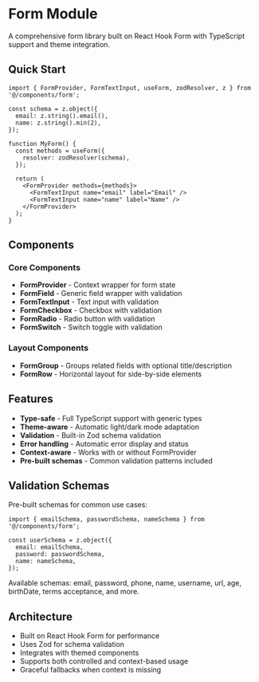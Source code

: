 # Form Module

A comprehensive form library built on React Hook Form with TypeScript support and theme integration.

## Quick Start

```tsx
import { FormProvider, FormTextInput, useForm, zodResolver, z } from '@/components/form';

const schema = z.object({
  email: z.string().email(),
  name: z.string().min(2),
});

function MyForm() {
  const methods = useForm({
    resolver: zodResolver(schema),
  });

  return (
    <FormProvider methods={methods}>
      <FormTextInput name="email" label="Email" />
      <FormTextInput name="name" label="Name" />
    </FormProvider>
  );
}
```

## Components

### Core Components

- **FormProvider** - Context wrapper for form state
- **FormField** - Generic field wrapper with validation
- **FormTextInput** - Text input with validation
- **FormCheckbox** - Checkbox with validation
- **FormRadio** - Radio button with validation
- **FormSwitch** - Switch toggle with validation

### Layout Components

- **FormGroup** - Groups related fields with optional title/description
- **FormRow** - Horizontal layout for side-by-side elements

## Features

- **Type-safe** - Full TypeScript support with generic types
- **Theme-aware** - Automatic light/dark mode adaptation
- **Validation** - Built-in Zod schema validation
- **Error handling** - Automatic error display and status
- **Context-aware** - Works with or without FormProvider
- **Pre-built schemas** - Common validation patterns included

## Validation Schemas

Pre-built schemas for common use cases:

```tsx
import { emailSchema, passwordSchema, nameSchema } from '@/components/form';

const userSchema = z.object({
  email: emailSchema,
  password: passwordSchema,
  name: nameSchema,
});
```

Available schemas: email, password, phone, name, username, url, age, birthDate, terms acceptance, and more.

## Architecture

- Built on React Hook Form for performance
- Uses Zod for schema validation
- Integrates with themed components
- Supports both controlled and context-based usage
- Graceful fallbacks when context is missing
